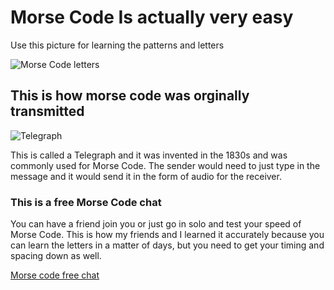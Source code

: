 # Morse Code Is actually very easy

Use this picture for learning the patterns and letters 

![Morse Code letters](https://lh3.googleusercontent.com/proxy/Qmc39vsfFnUFgPBhNDnzOgBUs62m0FZLeJ8RbuYwUM4U0U1K6rZFfNCnWyKU6LOXM4onBT7_mKx-peOVwPlfhaTYVGv8-NptTuuzYsFFaf5uXyM3MvqYJfVSSoyO6zdHjhSxNGeYefcg8Ibj88s)
  
## This is how morse code was orginally transmitted 

![Telegraph](https://encrypted-tbn0.gstatic.com/images?q=tbn%3AANd9GcS3LYCVvaCX8a4pLGxZiGuNNxXwmZfTpUaOTw&usqp=CAU) 

This is called a Telegraph and it was invented in the 1830s and was commonly used for Morse Code. The sender would need to just type in the message and it would send it in the form of audio for the receiver. 

### This is a free Morse Code chat 
You can have a friend join you or just go in solo and test your speed of Morse Code. This is how my friends and I learned it accurately because you can learn the letters in a matter of days, but you need to get your timing and spacing down as well. 

[Morse code free chat](http://morsecode.me/?room=1)



